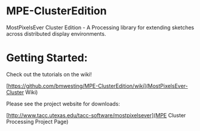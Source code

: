MPE-ClusterEdition
==================

MostPixelsEver Cluster Edition - A Processing library for extending sketches across distributed display environments.

# Getting Started:

Check out the tutorials on the wiki!

[https://github.com/bmwesting/MPE-ClusterEdition/wiki](MostPixelsEver-Cluster Wiki)

Please see the project website for downloads: 

[http://www.tacc.utexas.edu/tacc-software/mostpixelsever](MPE Cluster Processing Project Page)